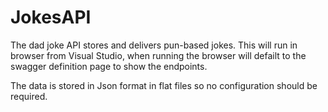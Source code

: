 # JokesAPI
The dad joke API stores and delivers pun-based jokes.
This will run in browser from Visual Studio, when running the browser will defailt to the swagger definition page to show the endpoints.

The data is stored in Json format in flat files so no configuration should be required.
